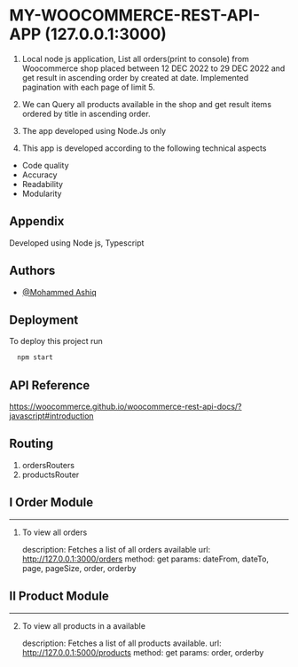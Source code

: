 # MY-WOOCOMMERCE-REST-API-APP (127.0.0.1:3000)


1. Local node js application, List all orders(print to console) from Woocommerce shop placed between 12 DEC 2022 to 29 DEC 2022 and get result in ascending order by created at date. Implemented pagination with each page of limit 5.

2. We can Query all products available in the shop and get result items ordered by title in ascending order.

3. The app developed using Node.Js only

4. This app is developed according to the following technical aspects
- Code quality 
- Accuracy
- Readability
- Modularity




## Appendix

Developed using Node js, Typescript



## Authors

- [@Mohammed Ashiq](https://github.com/mohammedashiqs)


## Deployment

To deploy this project run

```bash
  npm start
```
## API Reference
https://woocommerce.github.io/woocommerce-rest-api-docs/?javascript#introduction


## Routing
1. ordersRouters
2. productsRouter

## I Order Module
-------------------

1. To view all orders

   description: Fetches a list of all orders available
   url: http://127.0.0.1:3000/orders
   method: get
   params: dateFrom, dateTo, page, pageSize, order, orderby

## II Product Module
-------------------

2. To view all products in a available
   
   description: Fetches a list of all products available.
   url: http://127.0.0.1:5000/products
   method: get
   params: order, orderby
